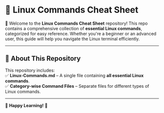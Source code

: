 # **📂 Linux Commands Cheat Sheet**  

🚀 Welcome to the **Linux Commands Cheat Sheet** repository! This repo contains a comprehensive collection of **essential Linux commands**, categorized for easy reference. Whether you're a beginner or an advanced user, this guide will help you navigate the Linux terminal efficiently.  

---

## **📜 About This Repository**  
This repository includes:  
✅ **Linux-Commands.md** – A single file containing **all essential Linux commands**.  
✅ **Category-wise Command Files** – Separate files for different types of Linux commands.  

---

🚀 **Happy Learning!** 🐧
